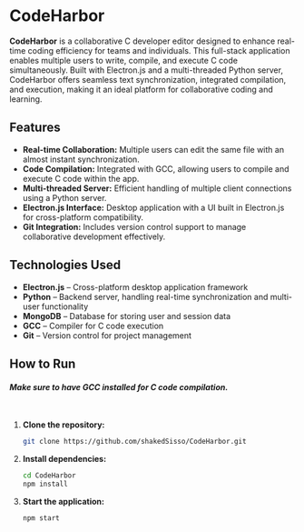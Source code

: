 # CodeHarbor

**CodeHarbor** is a collaborative C developer editor designed to enhance real-time coding efficiency for teams and individuals. This full-stack application enables multiple users to write, compile, and execute C code simultaneously. Built with Electron.js and a multi-threaded Python server, CodeHarbor offers seamless text synchronization, integrated compilation, and execution, making it an ideal platform for collaborative coding and learning.

## Features

- **Real-time Collaboration:** Multiple users can edit the same file with an almost instant synchronization.
- **Code Compilation:** Integrated with GCC, allowing users to compile and execute C code within the app.
- **Multi-threaded Server:** Efficient handling of multiple client connections using a Python server.
- **Electron.js Interface:** Desktop application with a UI built in Electron.js for cross-platform compatibility.
- **Git Integration:** Includes version control support to manage collaborative development effectively.

## Technologies Used

- **Electron.js** – Cross-platform desktop application framework
- **Python** – Backend server, handling real-time synchronization and multi-user functionality
- **MongoDB** – Database for storing user and session data
- **GCC** – Compiler for C code execution
- **Git** – Version control for project management

## How to Run

#### <em> Make sure to have GCC installed for C code compilation. </em>
<br/> 

1. **Clone the repository:**
   <br/>
   ```bash
   git clone https://github.com/shakedSisso/CodeHarbor.git
2. **Install dependencies:**
   <br/>
   ```bash
   cd CodeHarbor
   npm install
3. **Start the application:**
   <br/>
   ```bash
   npm start
